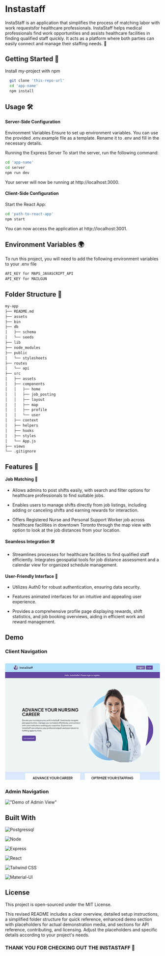 # Instastaff

InstaStaff is an application that simplifies the process of matching labor with work requestsfor healthcare professionals. InstaStaff helps medical professionals find work opportunities and assists healthcare facilities in finding qualified staff quickly. It acts as a platform where both parties can easily connect and manage their staffing needs. 🌟

## Getting Started 🚀

Install my-project with npm

```bash
  git clone 'this-repo-url'
  cd 'app-name'
  npm install
```

## Usage 🛠️

#### Server-Side Configuration

Environment Variables
Ensure to set up environment variables. You can use the provided .env.example file as a template. Rename it to .env and fill in the necessary details.

Running the Express Server
To start the server, run the following command:

```bash
cd 'app-name'
cd server
npm run dev

```

Your server will now be running at http://localhost:3000.

#### Client-Side Configuration

Start the React App:

```bash
cd 'path-to-react-app'
npm start
```

You can now access the application at http://localhost:3001.

## Environment Variables 🌍

To run this project, you will need to add the following environment variables to your .env file

```bash
API_KEY for MAPS_JAVASCRIPT_API
API_KEY for MAILGUN
```

## Folder Structure 📁

```bash
my-app
├── README.md
├── assets
├── bin
├── db
│   ├── schema
│   └── seeds
├── lib
├── node_modules
├── public
│   └── stylesheets
├── routes
│   └── api
├── src
│   ├── assets
│   ├── components
│   │   ├── home
│   │   ├── job_posting
│   │   ├── layout
│   │   ├── map
│   │   ├── profile
│   │   └── user
│   ├── context
│   ├── helpers
│   ├── hooks
│   ├── styles
│   └── App.js
├── views
└── .gitignore
```

## Features 🌟

#### Job Matching 🤝

- Allows admins to post shifts easily, with search and filter options for healthcare professionals to find suitable jobs.

- Enables users to manage shifts directly from job listings, including adding or canceling shifts and earning rewards for interaction.

- Offers Registered Nurse and Personal Support Worker job across healthcare facilities in downtown Toronto through the map view with option to look at the job distances from your location.

#### Seamless Integration 🛠️

- Streamlines processes for healthcare facilities to find qualified staff efficiently.
  Integrates geospatial tools for job distance assessment and a calendar view for organized schedule management.

#### User-Friendly Interface 👥

- Utilizes Auth0 for robust authentication, ensuring data security.

- Features animated interfaces for an intuitive and appealing user experience.

- Provides a comprehensive profile page displaying rewards, shift statistics, and job booking overviews, aiding in efficient work and reward management.

## Demo

### Client Navigation

## !["Demo of Client View"](public/readme_videos/demo_gif.gif)

### Admin Navigation

!["Demo of Admin View"](public/readme_videos/admin_post_job.gif)

## Built With

![Postgressql](https://img.shields.io/badge/PostgreSQL-316192?style=for-the-badge&logo=postgresql&logoColor=white)

![Node](https://img.shields.io/badge/Node%20js-339933?style=for-the-badge&logo=nodedotjs&logoColor=white)

![Express](https://img.shields.io/badge/Express.js-000000?style=for-the-badge)

![React](https://img.shields.io/badge/React-20232A?style=for-the-badge&logo=react&logoColor=61DAFB)

![Tailwind CSS](https://img.shields.io/badge/Tailwind_CSS-38B2AC?style=for-the-badge&logo=tailwind-css&logoColor=white)

![Material-UI](https://img.shields.io/badge/Material--UI-0081CB?style=for-the-badge&logo=material-ui&logoColor=white)

## License

This project is open-sourced under the MIT License.

This revised README includes a clear overview, detailed setup instructions, a simplified folder structure for quick reference, enhanced demo section with placeholders for actual demonstration media, and sections for API reference, contributing, and licensing. Adjust the placeholders and specific details according to your project's needs.

### THANK YOU FOR CHECKING OUT THE INSTASTAFF 🌟
